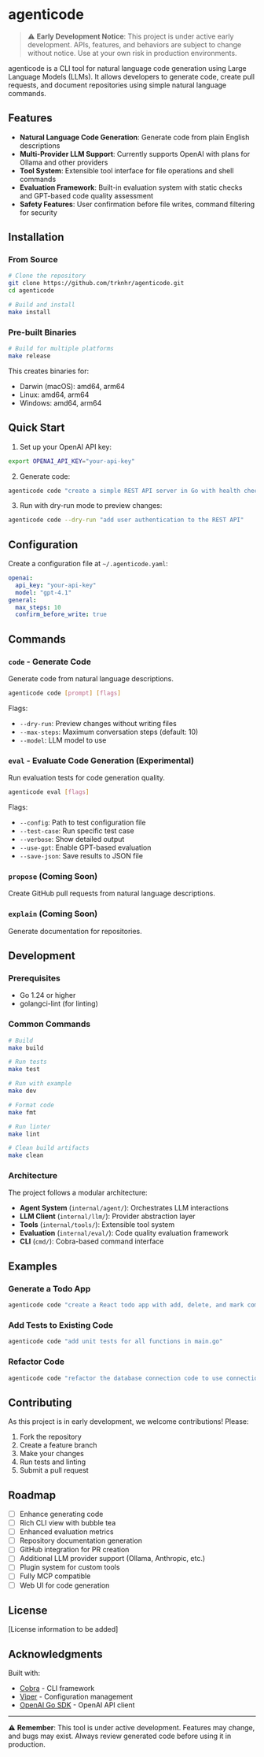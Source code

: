 # agenticode

> ⚠️ **Early Development Notice**: This project is under active early development. APIs, features, and behaviors are subject to change without notice. Use at your own risk in production environments.

agenticode is a CLI tool for natural language code generation using Large Language Models (LLMs). It allows developers to generate code, create pull requests, and document repositories using simple natural language commands.

## Features

- **Natural Language Code Generation**: Generate code from plain English descriptions
- **Multi-Provider LLM Support**: Currently supports OpenAI with plans for Ollama and other providers
- **Tool System**: Extensible tool interface for file operations and shell commands
- **Evaluation Framework**: Built-in evaluation system with static checks and GPT-based code quality assessment
- **Safety Features**: User confirmation before file writes, command filtering for security

## Installation

### From Source

```bash
# Clone the repository
git clone https://github.com/trknhr/agenticode.git
cd agenticode

# Build and install
make install
```

### Pre-built Binaries

```bash
# Build for multiple platforms
make release
```

This creates binaries for:
- Darwin (macOS): amd64, arm64
- Linux: amd64, arm64  
- Windows: amd64, arm64

## Quick Start

1. Set up your OpenAI API key:
```bash
export OPENAI_API_KEY="your-api-key"
```

2. Generate code:
```bash
agenticode code "create a simple REST API server in Go with health check endpoint"
```

3. Run with dry-run mode to preview changes:
```bash
agenticode code --dry-run "add user authentication to the REST API"
```

## Configuration

Create a configuration file at `~/.agenticode.yaml`:

```yaml
openai:
  api_key: "your-api-key"
  model: "gpt-4.1"
general:
  max_steps: 10
  confirm_before_write: true
```

## Commands

### `code` - Generate Code
Generate code from natural language descriptions.

```bash
agenticode code [prompt] [flags]
```

Flags:
- `--dry-run`: Preview changes without writing files
- `--max-steps`: Maximum conversation steps (default: 10)
- `--model`: LLM model to use

### `eval` - Evaluate Code Generation (Experimental)
Run evaluation tests for code generation quality.

```bash
agenticode eval [flags]
```

Flags:
- `--config`: Path to test configuration file
- `--test-case`: Run specific test case
- `--verbose`: Show detailed output
- `--use-gpt`: Enable GPT-based evaluation
- `--save-json`: Save results to JSON file

### `propose` (Coming Soon)
Create GitHub pull requests from natural language descriptions.

### `explain` (Coming Soon)
Generate documentation for repositories.

## Development

### Prerequisites
- Go 1.24 or higher
- golangci-lint (for linting)

### Common Commands

```bash
# Build
make build

# Run tests
make test

# Run with example
make dev

# Format code
make fmt

# Run linter
make lint

# Clean build artifacts
make clean
```

### Architecture

The project follows a modular architecture:

- **Agent System** (`internal/agent/`): Orchestrates LLM interactions
- **LLM Client** (`internal/llm/`): Provider abstraction layer
- **Tools** (`internal/tools/`): Extensible tool system
- **Evaluation** (`internal/eval/`): Code quality evaluation framework
- **CLI** (`cmd/`): Cobra-based command interface

## Examples

### Generate a Todo App
```bash
agenticode code "create a React todo app with add, delete, and mark complete features"
```

### Add Tests to Existing Code
```bash
agenticode code "add unit tests for all functions in main.go"
```

### Refactor Code
```bash
agenticode code "refactor the database connection code to use connection pooling"
```

## Contributing

As this project is in early development, we welcome contributions! Please:

1. Fork the repository
2. Create a feature branch
3. Make your changes
4. Run tests and linting
5. Submit a pull request

## Roadmap

- [ ] Enhance generating code
- [ ] Rich CLI view with bubble tea
- [ ] Enhanced evaluation metrics
- [ ] Repository documentation generation
- [ ] GitHub integration for PR creation
- [ ] Additional LLM provider support (Ollama, Anthropic, etc.)
- [ ] Plugin system for custom tools
- [ ] Fully MCP compatible
- [ ] Web UI for code generation

## License

[License information to be added]

## Acknowledgments

Built with:
- [Cobra](https://github.com/spf13/cobra) - CLI framework
- [Viper](https://github.com/spf13/viper) - Configuration management
- [OpenAI Go SDK](https://github.com/openai/openai-go) - OpenAI API client

---

⚠️ **Remember**: This tool is under active development. Features may change, and bugs may exist. Always review generated code before using it in production.